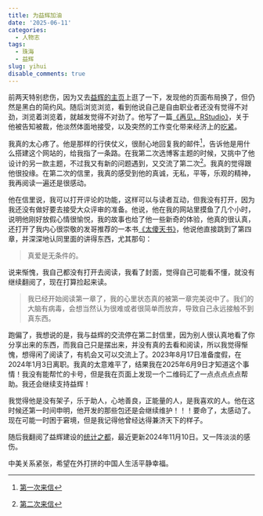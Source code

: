 ```yaml
---
title: 为益辉加油
date: '2025-06-11'
categories:
  - 人物志
tags:
  - 珠海
  - 益辉
slug: yihui
disable_comments: true
---
```


前两天特别悲伤，因为又去[益辉的主页](https://yihui.org/)上逛了一下，发现他的页面布局换了，但仍然是黑白的简约风。随后浏览浏览，看到他说自己是自由职业者还没有觉得不对劲，浏览着浏览着，就越发觉得不对劲了。他写了一篇[《再见，RStudio》](https://yihui.org/en/2024/01/bye-rstudio/)，关于他被告知被裁，他淡然体面地接受，以及突然的工作变化带来经济上的[吃紧](https://github.com/sponsors/yihui)。

我真的太心疼了。他是那样的行侠仗义，很耐心地回复我的邮件[^1]，告诉他是用什么搭建这个网站的，给我指了一条路。在我第二次选博客主题的时候，又挑中了他设计的另一款主题，不过我又有新的问题遇到，又交流了第二次[^2]。我真的觉得跟他很投缘。在第二次的信里，我真的感受到他的真诚，无私，平等，乐观的精神，我再阅读一遍还是很感动。

他在信里说，我可以打开评论的功能，这样可以与读者互动，但我没有打开，因为我还没有做好要去接受大众评审的准备。他说，他在我的网站里摸鱼了几个小时，说明他刚好放假心情很愉悦，我的故事也给了他一些新奇的体验，他真的很认真，还打开了我内心很崇敬的发哥推荐的一本书[《太傻天书》](https://pan.baidu.com/s/11-BGI7yArnmWWjSh5xVf4g?pwd=w90r)，他说他直接跳到了第四章，并深深地认同里面的讲得东西，尤其那句：

> 真爱是无条件的。

说来惭愧，我自己都没有打开去阅读，我看了封面，觉得自己可能看不懂，就没有继续翻阅了，现在打算捡起来读。

> 我已经开始阅读第一章了，我的心里状态真的被第一章完美说中了。我们的大脑有病毒，会想当然认为很难或者很简单而放弃，导致自己永远接触不到真东西。

跑偏了，我想说的是，我与益辉的交流停在第二封信里，因为别人很认真地看了你分享出来的东西，而我自己只是摆出来，并没有真的去看和阅读，所以我觉得惭愧，想得闲了阅读了，有机会又可以交流上了。2023年8⽉17⽇准备度假，在2024年1月3日离职。我真的太意难平了，结果我在2025年6月9日才知道这个事情！我没有能帮忙的卡号，但是我在页面上发现一个二维码汇了一点点点点点帮助。我还会继续支持益辉！

我觉得他是没有架子，乐于助人，心地善良，正能量的人，是我喜欢的人。他在这时候还第一时间申明，他开发的那些包还是会继续维护！！！要命了，太感动了。现在可能一时困于窘境，但是我记得他曾经达得兼济天下的样子。

随后我翻阅了益辉建设的[统计之都](https://cosx.org/)，最近更新2024年11月10日。又一阵淡淡的感伤。

中美关系紧张，希望在外打拼的中国人生活平静幸福。






[^1]:[第一次来信](/certificate/pdfs/yihui-1.pdf)
[^2]:[第二次来信](/certificate/pdfs/yihui-2.pdf)
